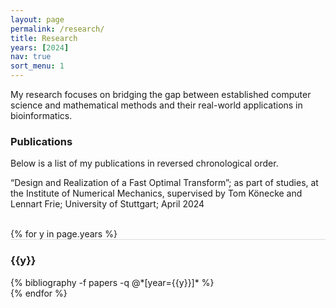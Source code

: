 ```yaml
---
layout: page
permalink: /research/
title: Research
years: [2024]
nav: true
sort_menu: 1
---
```

My research focuses on bridging the gap between established computer science and mathematical methods and their real-world applications in bioinformatics.

### Publications
Below is a list of my publications in reversed chronological order. 

“Design and Realization of a Fast Optimal Transform”; as part of studies, at the Institute of Numerical Mechanics,
supervised by Tom Könecke and Lennart Frie; University of Stuttgart; April 2024


<div class="publications">

<br/>
{% for y in page.years %}
  <div class="row m-0 p-0" style="border-top: 1px solid #ddd; flex-direction: row-reverse;">
    <div class="col-sm-1 mt-2 p-0 pr-1">
      <h3 class="bibliography-year">{{y}}</h3>
    </div>
    <div class="col-sm-11 p-0">
      {% bibliography -f papers -q @*[year={{y}}]* %}
    </div>
  </div>
{% endfor %}
